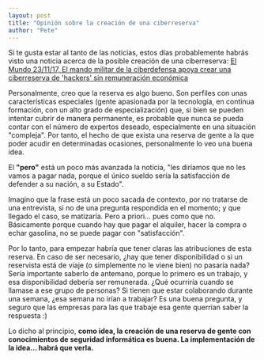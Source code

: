 ```yaml
---
layout: post
title: "Opinión sobre la creación de una ciberreserva"
author: "Pete"
---
```


Si te gusta estar al tanto de las noticias, estos días probablemente habrás visto una noticia acerca de la posible creación de una ciberreserva: [El Mundo 23/11/17, El mando militar de la ciberdefensa apoya crear una ciberreserva de 'hackers' sin remuneración económica](http://www.elmundo.es/espana/2017/11/23/5a16f08eca4741a3198b45f0.html) 

Personalmente, creo que la reserva es algo bueno. Son perfiles con unas características especiales (gente apasionada por la tecnología, en continua formación, con un alto grado de especialización) que, si bien se pueden intentar cubrir de manera permanente, es probable que nunca se pueda contar con el número de expertos deseado, especialmente en una situación "compleja". Por tanto, el hecho de que exista una reserva de gente a la que poder acudir en determinadas ocasiones, personalmente lo veo una buena idea. 

El **"pero"** está un poco más avanzada la noticia, "les diríamos que no les vamos a pagar nada, porque el único sueldo sería la satisfacción de defender a su nación, a su Estado".

Imagino que la frase está un poco sacada de contexto, por no tratarse de una entrevista, si no de una pregunta respondida en el momento; y que llegado el caso, se matizaría. Pero a priori... pues como que no. Básicamente porque cuando hay que pagar el alquiler, hacer la compra o echar gasolina, no se puede pagar con "satisfacción".

Por lo tanto, para empezar habría que tener claras las atribuciones de esta reserva. En caso de ser necesario, ¿hay que tener disponibilidad o si un reservista está de viaje (o simplemente no le viene bien) no pasaría nada? Sería importante saberlo de antemano, porque lo primero es un trabajo, y esa disponibilidad debería ser remunerada. ¿Qué ocurriría cuando se llamase a ese grupo de personas? Si tienen que estar colaborando durante una semana, ¿esa semana no irían a trabajar? Es una buena pregunta, y seguro que las empresas para las que trabaje esa gente querrían saber la respuesta :)

Lo dicho al principio, **como idea, la creación de una reserva de gente con conocimientos de seguridad informática es buena. La implementación de la idea... habrá que verla.**
